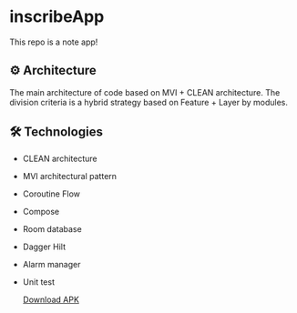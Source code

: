 # inscribeApp
This repo is a note app!

## ⚙️ Architecture

The main architecture of code based on MVI + CLEAN architecture. The division criteria is a hybrid strategy based on Feature + Layer by modules.


## 🛠 Technologies

- CLEAN architecture
- MVI architectural pattern
- Coroutine Flow
- Compose
- Room database
- Dagger Hilt
- Alarm manager
- Unit test

  [Download APK](https://drive.google.com/file/d/1rlq8A5DTaKpijHUCEiYB1G9QWRtU0n6C/view?usp=sharing)

